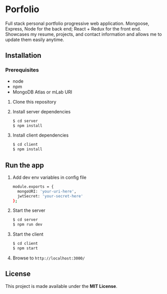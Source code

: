 # Porfolio

Full stack personal portfolio progressive web application. Mongoose, Express, Node for the back end; React + Redux for the front end. Showcases my resume, projects, and contact information and allows me to update them easily anytime.

## Installation

### Prerequisites

* node
* npm
* MongoDB Atlas or mLab URI

1. Clone this repository

2. Install server dependencies
    ```bash
    $ cd server
    $ npm install
    ```
3. Install client dependencies
    ```bash
    $ cd client
    $ npm install
    ```

## Run the app

1. Add dev env variables in config file
    ```bash
    module.exports = {
      mongoURI: 'your-uri-here',
      jwtSecret: 'your-secret-here'
    };
    ```
2. Start the server
    ```bash
    $ cd server
    $ npm run dev
    ```
3. Start the client
    ```bash
    $ cd client
    $ npm start
    ```
4. Browse to `http://localhost:3000/`

## License

This project is made available under the **MIT License**.
